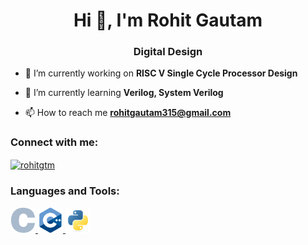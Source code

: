 <h1 align="center">Hi 👋, I'm Rohit Gautam</h1>
<h3 align="center">Digital Design</h3>

- 🔭 I’m currently working on **RISC V Single Cycle Processor Design**

- 🌱 I’m currently learning **Verilog, System Verilog**

- 📫 How to reach me **rohitgautam315@gmail.com**

<h3 align="left">Connect with me:</h3>
<p align="left">
<a href="https://linkedin.com/in/rohitgtm" target="blank"><img align="center" src="https://raw.githubusercontent.com/rahuldkjain/github-profile-readme-generator/master/src/images/icons/Social/linked-in-alt.svg" alt="rohitgtm" height="30" width="40" /></a>
</p>

<h3 align="left">Languages and Tools:</h3>
<p align="left"> <a href="https://www.cprogramming.com/" target="_blank" rel="noreferrer"> <img src="https://raw.githubusercontent.com/devicons/devicon/master/icons/c/c-original.svg" alt="c" width="40" height="40"/> </a> <a href="https://www.w3schools.com/cpp/" target="_blank" rel="noreferrer"> <img src="https://raw.githubusercontent.com/devicons/devicon/master/icons/cplusplus/cplusplus-original.svg" alt="cplusplus" width="40" height="40"/> </a> <a href="https://www.python.org" target="_blank" rel="noreferrer"> <img src="https://raw.githubusercontent.com/devicons/devicon/master/icons/python/python-original.svg" alt="python" width="40" height="40"/> </a> </p>
